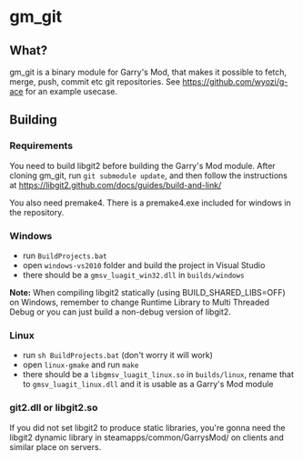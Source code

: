 gm_git
======

## What?

gm_git is a binary module for Garry's Mod, that makes it possible to fetch, merge, push, commit etc git repositories. See https://github.com/wyozi/g-ace for an example usecase.

## Building

### Requirements
You need to build libgit2 before building the Garry's Mod module. After cloning gm_git, run ```git submodule update```, and then follow the instructions at https://libgit2.github.com/docs/guides/build-and-link/

You also need premake4. There is a premake4.exe included for windows in the repository.

### Windows  

- run ```BuildProjects.bat```  
- open ```windows-vs2010``` folder and build the project in Visual Studio
- there should be a ```gmsv_luagit_win32.dll``` in ```builds/windows```

__Note:__ When compiling libgit2 statically (using BUILD_SHARED_LIBS=OFF) on Windows, remember to change Runtime Library to Multi Threaded Debug or you can just build a non-debug version of libgit2.

### Linux
- run ```sh BuildProjects.bat``` (don't worry it will work)
- open ```linux-gmake``` and run ```make```
- there should be a ```libgmsv_luagit_linux.so``` in ```builds/linux```, rename that to ```gmsv_luagit_linux.dll``` and it is usable as a Garry's Mod module


### git2.dll or libgit2.so
If you did not set libgit2 to produce static libraries, you're gonna need the libgit2 dynamic library in steamapps/common/GarrysMod/ on clients and similar place on servers.
